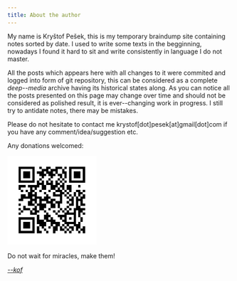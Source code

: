 ```yaml
---
title: About the author
---
```


My name is Kryštof Pešek, this is my temporary braindump site containing notes sorted by date. I used to write some texts in the begginning, nowadays I found it hard to sit and write consistently in language I do not master.

All the posts which appears here with all changes to it were commited and logged into form of git repository, this can be considered as a complete _deep--media_ archive having its historical states along. As you can notice all the posts presented on this page may change over time and should not be considered as polished result, it is ever--changing work in progress. I still try to antidate notes, there may be mistakes.



Please do not hesitate to contact me krystof[dot]pesek[at]gmail[dot]com if you have any comment/idea/suggestion etc.

Any donations welcomed:

![50czk](50czk.png "Donate")

Do not wait for miracles, make them!

[_--kof_](https://github.com/k0f)
